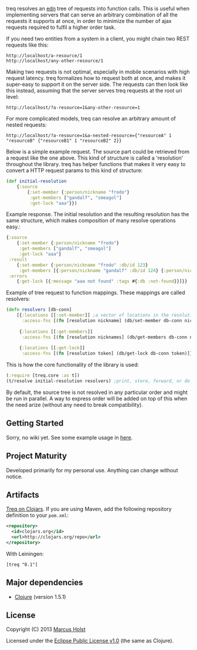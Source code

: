 treq resolves an [edn](https://github.com/edn-format/edn) tree of requests into function calls. This is useful when implementing servers that can serve an arbitrary combination of all the requests it supports at once, in order to minimize the number of ajax requests required to fulfil a higher order task.

If you need two entities from a system in a client, you might chain two REST requests like this:
```
http://localhost/a-resource/1
http://localhost/any-other-resource/1
```
Making two requests is not optimal, especially in mobile scenarios with high request latency. treq formalizes how to request both at once, and makes it super-easy to support it on the server side. The requests can then look like this instead, assuming that the server serves treq requests at the root uri level:
```
http://localhost/?a-resource=1&any-other-resource=1
```
For more complicated models, treq can resolve an arbitrary amount of nested requests:
```
http://localhost/?a-resource=1&a-nested-resource={"resourceA" 1 "resourceB" {"resourceB1" 1 "resourceB2" 2}}
```

Below is a simple example request. The source part could be retrieved from a request like the one above. This kind of structure is called a 'resolution' throughout the library. treq has helper functions that makes it very easy to convert a HTTP request params to this kind of structure:
```clj
(def initial-resolution
    {:source
        {:set-member {:person/nickname "frodo"}
         :get-members ["gandalf", "smeagol"]
         :get-lock "aaa"}})
```
Example response. The initial resolution and the resulting resolution has the same structure, which makes composition of many resolve operations easy.:
```clj
{:source
    {:set-member {:person/nickname "frodo"}
     :get-members ["gandalf", "smeagol"]
     :get-lock "aaa"}
 :result
    {:set-member {:person/nickname "frodo" :db/id 123}
     :get-members [{:person/nickname "gandalf" :db/id 124} {:person/nickname "smeagol" :db/id 125}]}
 :errors
    {:get-lock [{:message "aaa not found" :tags #{:db :not-found}}]}}
```
Example of tree request to function mappings. These mappings are called resolvers:
```clj
(defn resolvers [db-conn]
    [{:locations [[:set-member]] ;a vector of locations in the resolution map structure on which this resolver knows how to resolve the data
      :access-fns [(fn [resolution nickname] (db/set-member db-conn nickname)]} ;a vector of functions that can convert the source data to result data - if a function returns nil, the next will be tried
      
     {:locations [[:get-members]]
      :access-fns [(fn [resolution nicknames] (db/get-members db-conn nicknames)]}
      
     {:locations [[:get-lock]]
      :access-fns [(fn [resolution token] (db/get-lock db-conn token)]}])
```
This is how the core functionality of the library is used:
```clj
(:require [treq.core :as t])
(t/resolve initial-resolution resolvers) ;print, store, forward, or do some action using the result
```

By default, the source tree is not resolved in any particular order and might be run in parallel. A way to express order will be added on top of this when the need arize (without any need to break compatibility).

## Getting Started

Sorry, no wiki yet. See some example usage in [here](https://github.com/molst/annagreta/blob/master/src/annagreta/treq.clj).

## Project Maturity

Developed primarily for my personal use. Anything can change without notice.

## Artifacts

[Treq on Clojars](https://clojars.org/treq). If you are using Maven, add the following repository
definition to your `pom.xml`:

```xml
<repository>
  <id>clojars.org</id>
  <url>http://clojars.org/repo</url>
</repository>
```

With Leiningen:
```
[treq "0.1"]
```

## Major dependencies

 * [Clojure](http://clojure.org/) (version 1.5.1)

## License

Copyright (C) 2013 [Marcus Holst](https://twitter.com/zolst)

Licensed under the [Eclipse Public License v1.0](http://www.eclipse.org/legal/epl-v10.html) (the same as Clojure).
